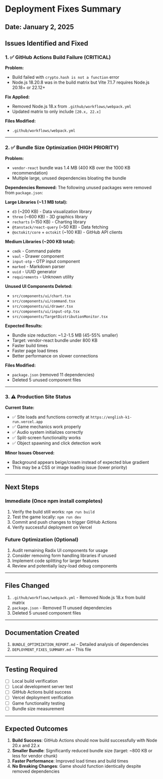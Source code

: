 # Deployment Fixes Summary

## Date: January 2, 2025

## Issues Identified and Fixed

### 1. ✅ GitHub Actions Build Failure (CRITICAL)

**Problem:**

- Build failed with `crypto.hash is not a function` error
- Node.js 18.20.8 was in the build matrix but Vite 7.1.7 requires Node.js 20.18+ or 22.12+

**Fix Applied:**

- Removed Node.js 18.x from `.github/workflows/webpack.yml`
- Updated matrix to only include `[20.x, 22.x]`

**Files Modified:**

- `.github/workflows/webpack.yml`

---

### 2. ✅ Bundle Size Optimization (HIGH PRIORITY)

**Problem:**

- `vendor-react` bundle was 1.4 MB (400 KB over the 1000 KB recommendation)
- Multiple large, unused dependencies bloating the bundle

**Dependencies Removed:**
The following unused packages were removed from `package.json`:

**Large Libraries (~1.1 MB total):**

- `d3` (~200 KB) - Data visualization library
- `three` (~600 KB) - 3D graphics library
- `recharts` (~150 KB) - Charting library
- `@tanstack/react-query` (~50 KB) - Data fetching
- `@octokit/core` + `octokit` (~100 KB) - GitHub API clients

**Medium Libraries (~200 KB total):**

- `cmdk` - Command palette
- `vaul` - Drawer component
- `input-otp` - OTP input component
- `marked` - Markdown parser
- `uuid` - UUID generator
- `requirements` - Unknown utility

**Unused UI Components Deleted:**

- `src/components/ui/chart.tsx`
- `src/components/ui/command.tsx`
- `src/components/ui/drawer.tsx`
- `src/components/ui/input-otp.tsx`
- `src/components/TargetDistributionMonitor.tsx`

**Expected Results:**

- Bundle size reduction: ~1.2-1.5 MB (45-55% smaller)
- Target: vendor-react bundle under 800 KB
- Faster build times
- Faster page load times
- Better performance on slower connections

**Files Modified:**

- `package.json` (removed 11 dependencies)
- Deleted 5 unused component files

---

### 3. ⚠️ Production Site Status

**Current State:**

- ✅ Site loads and functions correctly at `https://english-k1-run.vercel.app`
- ✅ Game mechanics work properly
- ✅ Audio system initializes correctly
- ✅ Split-screen functionality works
- ✅ Object spawning and click detection work

**Minor Issues Observed:**

- Background appears beige/cream instead of expected blue gradient
- This may be a CSS or image loading issue (lower priority)

---

## Next Steps

### Immediate (Once npm install completes)

1. Verify the build still works: `npm run build`
2. Test the game locally: `npm run dev`
3. Commit and push changes to trigger GitHub Actions
4. Verify successful deployment on Vercel

### Future Optimization (Optional)

1. Audit remaining Radix UI components for usage
2. Consider removing form handling libraries if unused
3. Implement code splitting for larger features
4. Review and potentially lazy-load debug components

---

## Files Changed

1. `.github/workflows/webpack.yml` - Removed Node.js 18.x from build matrix
2. `package.json` - Removed 11 unused dependencies
3. Deleted 5 unused component files

---

## Documentation Created

1. `BUNDLE_OPTIMIZATION_REPORT.md` - Detailed analysis of dependencies
2. `DEPLOYMENT_FIXES_SUMMARY.md` - This file

---

## Testing Required

- [ ] Local build verification
- [ ] Local development server test
- [ ] GitHub Actions build success
- [ ] Vercel deployment verification
- [ ] Game functionality testing
- [ ] Bundle size measurement

---

## Expected Outcomes

1. **Build Success**: GitHub Actions should now build successfully with Node 20.x and 22.x
2. **Smaller Bundle**: Significantly reduced bundle size (target: ~800 KB or less for vendor chunk)
3. **Faster Performance**: Improved load times and build times
4. **No Breaking Changes**: Game should function identically despite removed dependencies
